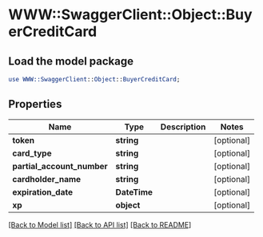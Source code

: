 # WWW::SwaggerClient::Object::BuyerCreditCard

## Load the model package
```perl
use WWW::SwaggerClient::Object::BuyerCreditCard;
```

## Properties
Name | Type | Description | Notes
------------ | ------------- | ------------- | -------------
**token** | **string** |  | [optional] 
**card_type** | **string** |  | [optional] 
**partial_account_number** | **string** |  | [optional] 
**cardholder_name** | **string** |  | [optional] 
**expiration_date** | **DateTime** |  | [optional] 
**xp** | **object** |  | [optional] 

[[Back to Model list]](../README.md#documentation-for-models) [[Back to API list]](../README.md#documentation-for-api-endpoints) [[Back to README]](../README.md)


